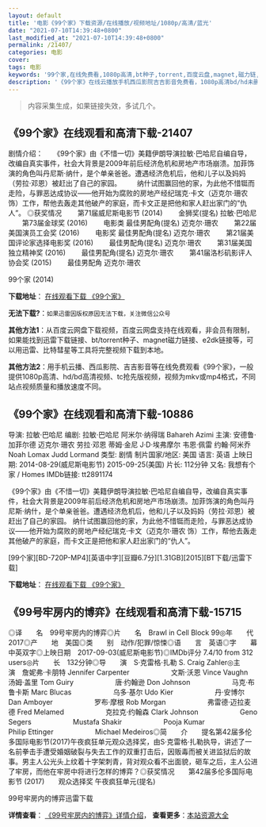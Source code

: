 ```yaml
---
layout: default
title: '电影《99个家》下载资源/在线播放/视频地址/1080p/高清/蓝光'
date: "2021-07-10T14:39:48+0800"
last_modified_at: "2021-07-10T14:39:48+0800"
permalink: /21407/
categories: 电影
cover:
tags: 电影
keywords: '99个家,在线免费看,1080p高清,bt种子,torrent,百度云盘,magnet,磁力链,迅雷下载资源'
description: '《99个家》在线云播放手机西瓜影院吉吉影音免费看，1080p高清bd/hd未删减完整版和tc抢先枪版，mkv/mp4格式，附带bt/torrent种子、magnet/磁力链、百度云盘、网盘资源迅雷下载链接'
---
```


>内容采集生成，如果链接失效，多试几个。


## 《99个家》在线观看和高清下载-21407

剧情介绍：　　《99个家》由《不惜一切》美籍伊朗导演拉敏·巴哈尼自编自导，改编自真实事件，社会大背景是2009年前后经济危机和房地产市场崩溃。加菲饰演的角色叫丹尼斯·纳什，是个单亲爸爸。遭遇经济危机后，他和儿子以及妈妈（劳拉·邓恩）被赶出了自己的家园。 　　纳什试图赢回他的家，为此他不惜铤而走险，与罪恶达成协议——他开始为腐败的房地产经纪瑞克·卡文（迈克尔·珊农 饰）工作，帮他去轰走其他破产的家庭，而卡文正是把他和家人赶出家门的“仇人”。   ◎获奖情况   　　第71届威尼斯电影节 (2014) 　　金狮奖(提名) 拉敏·巴哈尼   　　第73届金球奖 (2016) 　　电影类 最佳男配角(提名) 迈克尔·珊农   　　第22届美国演员工会奖 (2016) 　　电影奖 最佳男配角(提名) 迈克尔·珊农   　　第21届美国评论家选择电影奖 (2016) 　　最佳男配角(提名) 迈克尔·珊农   　　第31届美国独立精神奖 (2016) 　　最佳男配角(提名) 迈克尔·珊农   　　第41届洛杉矶影评人协会奖 (2015) 　　最佳男配角 迈克尔·珊农


99个家 (2014)

**下载地址**： [在线观看下载 《99个家》](https://www.btbtdy.me/btdy/dy1292.html) 


**无法下载?**：`如果迅雷因版权原因无法下载，关注微信公众号 `

**其他方法1**：从百度云网盘下载视频，百度云网盘支持在线观看，非会员有限制，如果能找到迅雷下载链接、bt/torrent种子、magnet磁力链接、e2dk链接等，可以用迅雷、比特彗星等工具将完整视频下载到本地。

**其他方法2**：用手机云播、西瓜影院、吉吉影音等在线免费观看《99个家》，一般提供1080p高清、hd/bd高清视频、tc抢先版视频，视频为mkv或mp4格式，不同站点视频质量和播放速度不同。


## 《99个家》在线观看和高清下载-10886

导演: 拉敏·巴哈尼 编剧: 拉敏·巴哈尼 阿米尔·纳得瑞 Bahareh Azimi 主演: 安德鲁·加菲尔德 迈克尔·珊农 劳拉·邓恩 蒂姆·金尼 J·D·埃弗摩尔 韦恩·佩雷 约翰·阿米乔 Noah Lomax Judd Lormand 类型: 剧情 制片国家/地区: 美国 语言: 英语 上映日期: 2014-08-29(威尼斯电影节) 2015-09-25(美国) 片长: 112分钟 又名: 我想有个家 / Homes IMDb链接: tt2891174

《99个家》由《不惜一切》美籍伊朗导演拉敏·巴哈尼自编自导，改编自真实事件，社会大背景是2009年前后经济危机和房地产市场崩溃。加菲饰演的角色叫丹尼斯·纳什，是个单亲爸爸。遭遇经济危机后，他和儿子以及妈妈（劳拉·邓恩）被赶出了自己的家园。 纳什试图赢回他的家，为此他不惜铤而走险，与罪恶达成协议——他开始为腐败的房地产经纪瑞克·卡文（迈克尔·珊农 饰）工作，帮他去轰走其他破产的家庭，而卡文正是把他和家人赶出家门的“仇人”。


[99个家][BD-720P-MP4][英语中字][豆瓣6.7分][1.31GB][2015][BT下载/迅雷下载]

**下载地址**： [在线观看下载 《99个家》](https://www.btdx8.com/torrent/homes_2015.html) 


## 《99号牢房内的博弈》在线观看和高清下载-15715

◎译　　名　99号牢房内的博弈◎片　　名　Brawl in Cell Block 99◎年　　代　2017◎产　　地　美国◎类　　别　动作/犯罪/惊悚◎语　　言　英语◎字　　幕　中英双字◎上映日期　2017-09-03(威尼斯电影节)◎IMDb评分 7.4/10 from 312 users◎片　　长　132分钟◎导　　演　S·克雷格·扎勒 S. Craig Zahler◎主　　演　詹妮弗·卡朋特 Jennifer Carpenter　　　　　　文斯·沃恩 Vince Vaughn　　　　　　汤姆·盖里 Tom Guiry　　　　　　唐·约翰逊 Don Johnson　　　　　　马克·布鲁卡斯 Marc Blucas　　　　　　乌多·基尔 Udo Kier　　　　　　丹·安博尔 Dan Amboyer　　　　　　罗布·摩根 Rob Morgan　　　　　　弗雷德·迈拉麦德 Fred Melamed　　　　　　克拉克·约翰森 Clark Johnson　　　　　　Geno Segers　　　　　　Mustafa Shakir　　　　　　Pooja Kumar　　　　　　Philip Ettinger　　　　　　Michael Medeiros◎简　　介　　提名第42届多伦多国际电影节(2017)午夜疯狂单元观众选择奖，由S·克雷格·扎勒执导，讲述了一名前拳击手遭受婚姻破裂与失去工作的双重打击后，因贩毒而被关进监狱后的故事。男主人公光头上纹着十字架刺青，背对观众看不出面貌，砸车之后，主人公进了牢房，而他在牢房中将进行怎样的博弈？◎获奖情况　　第42届多伦多国际电影节 (2017)　　观众选择奖 午夜疯狂单元(提名)


99号牢房内的博弈迅雷下载

**详情查看**： [《99号牢房内的博弈》详情介绍](/movie/15715/)， **查看更多**：[本站资源大全](/movie/t/all/)

